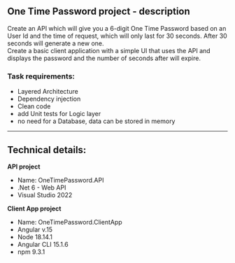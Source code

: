 ## __One Time Password project - description__

Create an API which will give you a 6-digit One Time Password based on an User Id and the time of request, which will only last for 30 seconds. After 30 seconds will generate a new one.  
Create a basic client application with a simple UI that uses the API and displays the password and the number of seconds after will expire.

### Task requirements:
* Layered Architecture
* Dependency injection
* Clean code
* add Unit tests for Logic layer
* no need for a Database, data can be stored in memory

---

## Technical details:
__API project__
* Name: OneTimePassword.API
* .Net 6 - Web API
* Visual Studio 2022

__Client App project__
* Name: OneTimePassword.ClientApp
* Angular v.15
* Node 18.14.1
* Angular CLI 15.1.6
* npm 9.3.1